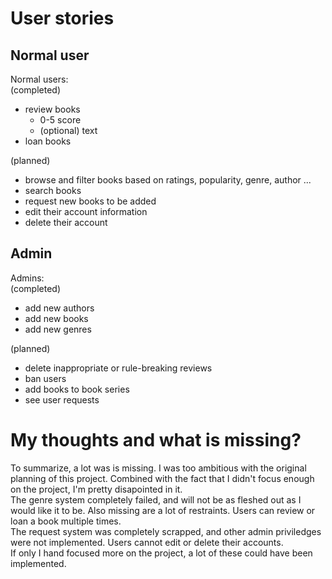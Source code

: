 # User stories
## Normal user
Normal users:  
(completed)
* review books
  * 0-5 score
  * (optional) text
* loan books

(planned)  
* browse and filter books based on ratings, popularity, genre, author ...  
* search books  
* request new books to be added
* edit their account information
* delete their account



## Admin
Admins:  
(completed)  
* add new authors
* add new books
* add new genres

(planned)
* delete inappropriate or rule-breaking reviews
* ban users
* add books to book series
* see user requests

# My thoughts and what is missing?
To summarize, a lot was is missing. I was too ambitious with the original planning of this project. Combined with the fact that I didn't focus enough on the project, I'm pretty disapointed in it.  
The genre system completely failed, and will not be as fleshed out as I would like it to be. Also missing are a lot of restraints. Users can review or loan a book multiple times.  
The request system was completely scrapped, and other admin priviledges were not implemented.
Users cannot edit or delete their accounts.  
If only I hand focused more on the project, a lot of these could have been implemented.
